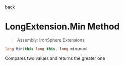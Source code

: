 ﻿

[back](/IronSphere.Extensions/types/LongExtension)

# LongExtension.Min Method

> Assembly: IronSphere.Extensions

```csharp
long Min(this long this, long minimum)
```

Compares two values and returns the greater one

 